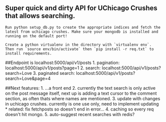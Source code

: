 ## Super quick and dirty API for UChicago Crushes that allows searching. 

	Run python setup_db.py to create the appropriate indices and fetch the latest from uchicago crushes. Make sure your mongodb is installed and running on the default port!

	Create a python virtualenv in the directory with `virtualenv env`. Then run `source env/bin/activate` then `pip install -r req.txt` to install requirements. 

##Endpoint is localhost:5000/api/v1/posts
	1. pagination: localhost:5000/api/v1/posts?page=1
	2. search: localhost:5000/api/v1/posts?search=Love
	3. paginated search: localhost:5000/api/v1/posts?search=Love&page=4

##Next features:
	1. ...a front end
	2. currently the text search is only active on the post message itself, next up is adding a text cursor to the comment section, as often thats where names are mentioned.
	3. update with changes in uchicago crushes. currently is one use only, need to implement updating
		* related: fix fetchposts so doesn't end in error...
	4. caching so every req doesn't hit mongo. 
	5. auto-suggest recent searches with redis?
